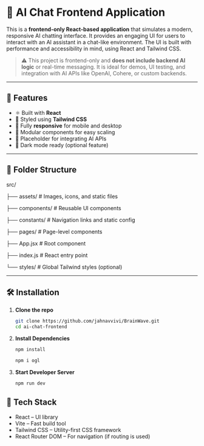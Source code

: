 # 💬 AI Chat Frontend Application

This is a **frontend-only React-based application** that simulates a modern, responsive AI chatting interface. It provides an engaging UI for users to interact with an AI assistant in a chat-like environment. The UI is built with performance and accessibility in mind, using React and Tailwind CSS.

> ⚠️ This project is frontend-only and **does not include backend AI logic** or real-time messaging. It is ideal for demos, UI testing, and integration with AI APIs like OpenAI, Cohere, or custom backends.

---

## 🚀 Features

- ⚛️ Built with **React**
- 🎨 Styled using **Tailwind CSS**
- 📱 Fully **responsive** for mobile and desktop
- 🎯 Modular components for easy scaling
- 🧠 Placeholder for integrating AI APIs
- 🌙 Dark mode ready (optional feature)

---

## 📁 Folder Structure

src/

├── assets/ # Images, icons, and static files

├── components/ # Reusable UI components

├── constants/ # Navigation links and static config

├── pages/ # Page-level components

├── App.jsx # Root component

├── index.js # React entry point

└── styles/ # Global Tailwind styles (optional)

---

## 🛠️ Installation

1. **Clone the repo**

   ```bash
   git clone https://github.com/jahnavvivi/BrainWave.git
   cd ai-chat-frontend

   ```

2. **Install Dependencies**

   ```bash
   npm install

   ```

   ```bash
   npm i ogl

   ```

3. **Start Developer Server**
   ```bash
   npm run dev
   ```

## 🔧 Tech Stack

- React – UI library
- Vite – Fast build tool
- Tailwind CSS – Utility-first CSS framework
- React Router DOM – For navigation (if routing is used)
